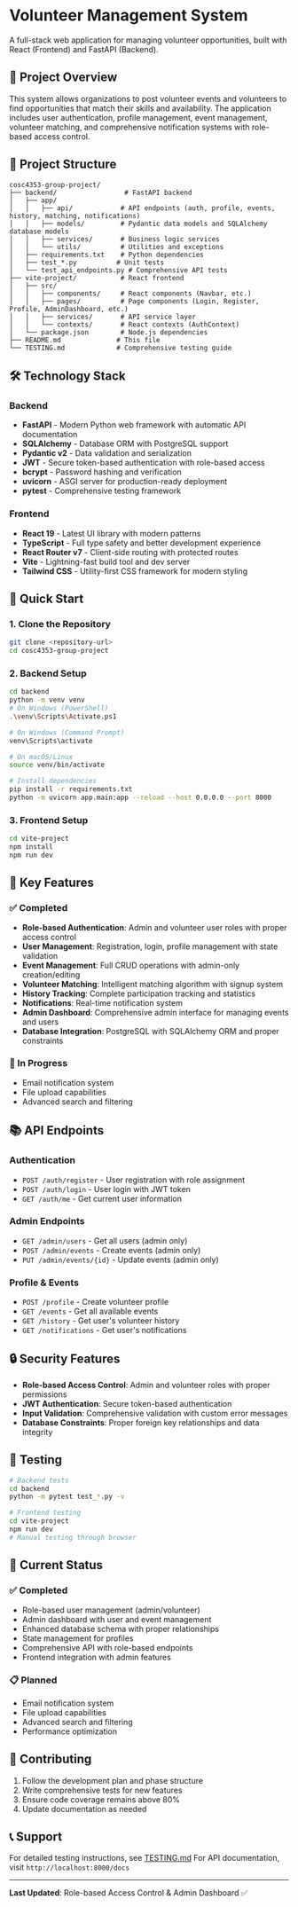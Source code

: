 # Volunteer Management System

A full-stack web application for managing volunteer opportunities, built with React (Frontend) and FastAPI (Backend).

## 🚀 Project Overview

This system allows organizations to post volunteer events and volunteers to find opportunities that match their skills and availability. The application includes user authentication, profile management, event management, volunteer matching, and comprehensive notification systems with role-based access control.

## 📁 Project Structure

```
cosc4353-group-project/
├── backend/                 # FastAPI backend
│   ├── app/
│   │   ├── api/            # API endpoints (auth, profile, events, history, matching, notifications)
│   │   ├── models/         # Pydantic data models and SQLAlchemy database models
│   │   ├── services/       # Business logic services
│   │   └── utils/          # Utilities and exceptions
│   ├── requirements.txt    # Python dependencies
│   ├── test_*.py          # Unit tests
│   └── test_api_endpoints.py # Comprehensive API tests
├── vite-project/           # React frontend
│   ├── src/
│   │   ├── components/     # React components (Navbar, etc.)
│   │   ├── pages/          # Page components (Login, Register, Profile, AdminDashboard, etc.)
│   │   ├── services/       # API service layer
│   │   └── contexts/       # React contexts (AuthContext)
│   └── package.json        # Node.js dependencies
├── README.md              # This file
└── TESTING.md             # Comprehensive testing guide
```

## 🛠️ Technology Stack

### Backend
- **FastAPI** - Modern Python web framework with automatic API documentation
- **SQLAlchemy** - Database ORM with PostgreSQL support
- **Pydantic v2** - Data validation and serialization
- **JWT** - Secure token-based authentication with role-based access
- **bcrypt** - Password hashing and verification
- **uvicorn** - ASGI server for production-ready deployment
- **pytest** - Comprehensive testing framework

### Frontend
- **React 19** - Latest UI library with modern patterns
- **TypeScript** - Full type safety and better development experience
- **React Router v7** - Client-side routing with protected routes
- **Vite** - Lightning-fast build tool and dev server
- **Tailwind CSS** - Utility-first CSS framework for modern styling

## 🚀 Quick Start

### 1. Clone the Repository
```bash
git clone <repository-url>
cd cosc4353-group-project
```

### 2. Backend Setup
```bash
cd backend
python -m venv venv
# On Windows (PowerShell)
.\venv\Scripts\Activate.ps1

# On Windows (Command Prompt)
venv\Scripts\activate

# On macOS/Linux
source venv/bin/activate

# Install dependencies
pip install -r requirements.txt
python -m uvicorn app.main:app --reload --host 0.0.0.0 --port 8000
```

### 3. Frontend Setup
```bash
cd vite-project
npm install
npm run dev
```

## 🔑 Key Features

### ✅ Completed
- **Role-based Authentication**: Admin and volunteer user roles with proper access control
- **User Management**: Registration, login, profile management with state validation
- **Event Management**: Full CRUD operations with admin-only creation/editing
- **Volunteer Matching**: Intelligent matching algorithm with signup system
- **History Tracking**: Complete participation tracking and statistics
- **Notifications**: Real-time notification system
- **Admin Dashboard**: Comprehensive admin interface for managing events and users
- **Database Integration**: PostgreSQL with SQLAlchemy ORM and proper constraints

### 🚧 In Progress
- Email notification system
- File upload capabilities
- Advanced search and filtering

## 📚 API Endpoints

### Authentication
- `POST /auth/register` - User registration with role assignment
- `POST /auth/login` - User login with JWT token
- `GET /auth/me` - Get current user information

### Admin Endpoints
- `GET /admin/users` - Get all users (admin only)
- `POST /admin/events` - Create events (admin only)
- `PUT /admin/events/{id}` - Update events (admin only)

### Profile & Events
- `POST /profile` - Create volunteer profile
- `GET /events` - Get all available events
- `GET /history` - Get user's volunteer history
- `GET /notifications` - Get user's notifications

## 🔒 Security Features

- **Role-based Access Control**: Admin and volunteer roles with proper permissions
- **JWT Authentication**: Secure token-based authentication
- **Input Validation**: Comprehensive validation with custom error messages
- **Database Constraints**: Proper foreign key relationships and data integrity

## 🧪 Testing

```bash
# Backend tests
cd backend
python -m pytest test_*.py -v

# Frontend testing
cd vite-project
npm run dev
# Manual testing through browser
```

## 🚧 Current Status

### ✅ Completed
- Role-based user management (admin/volunteer)
- Admin dashboard with user and event management
- Enhanced database schema with proper relationships
- State management for profiles
- Comprehensive API with role-based endpoints
- Frontend integration with admin features

### 📋 Planned
- Email notification system
- File upload capabilities
- Advanced search and filtering
- Performance optimization

## 🤝 Contributing

1. Follow the development plan and phase structure
2. Write comprehensive tests for new features
3. Ensure code coverage remains above 80%
4. Update documentation as needed

## 📞 Support

For detailed testing instructions, see [TESTING.md](./TESTING.md)
For API documentation, visit `http://localhost:8000/docs`

---

**Last Updated**: Role-based Access Control & Admin Dashboard ✅
